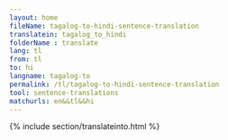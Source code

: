 ```yaml
---
layout: home
fileName: tagalog-to-hindi-sentence-translation
translatein: tagalog_to_hindi
folderName : translate
lang: tl
from: tl
to: hi
langname: tagalog-to
permalink: /tl/tagalog-to-hindi-sentence-translation
tool: sentence-translations
matchurls: en&&tl&&hi
---
```

{% include section/translateinto.html %}
